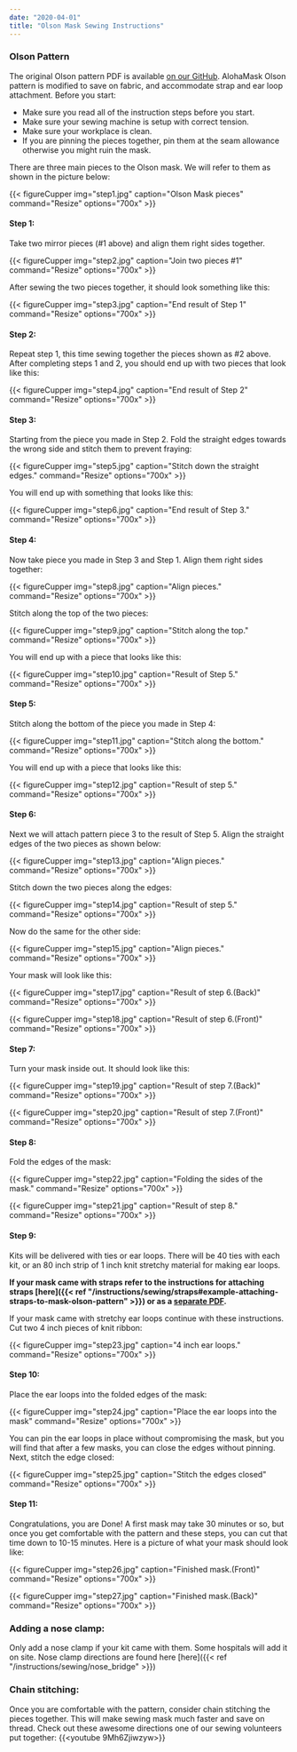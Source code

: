 ```yaml
---
date: "2020-04-01"
title: "Olson Mask Sewing Instructions"
---
```


### Olson Pattern

The original Olson pattern PDF is available [on our GitHub](https://github.com/alohamask/design/raw/master/resources/olson_pattern_v3.pdf). AlohaMask Olson pattern is modified to save on fabric, and accommodate strap and ear loop attachment. 
Before you start:
- Make sure you read all of the instruction steps before you start.
- Make sure your sewing machine is setup with correct tension.
- Make sure your workplace is clean. 
- If you are pinning the pieces together, pin them at the seam allowance otherwise you might ruin the mask.
 
There are three main pieces to the Olson mask. We will refer to them as shown in the picture below:

{{< figureCupper
img="step1.jpg" 
caption="Olson Mask pieces"
command="Resize" 
options="700x" >}}

#### Step 1:
Take two mirror pieces (#1 above) and align them right sides together.

{{< figureCupper
img="step2.jpg" 
caption="Join two pieces #1"
command="Resize" 
options="700x" >}}

After sewing the two pieces together, it should look something like this:

{{< figureCupper
img="step3.jpg" 
caption="End result of Step 1"
command="Resize" 
options="700x" >}}

#### Step 2:
Repeat step 1, this time sewing together the pieces shown as #2 above. After completing steps 1 and 2, you should end up with two pieces that look like this:

{{< figureCupper
img="step4.jpg" 
caption="End result of Step 2"
command="Resize" 
options="700x" >}}

#### Step 3:
Starting from the piece you made in Step 2. Fold the straight edges towards the wrong side and stitch them to prevent fraying:

{{< figureCupper
img="step5.jpg" 
caption="Stitch down the straight edges."
command="Resize" 
options="700x" >}}

You will end up with something that looks like this:

{{< figureCupper
img="step6.jpg" 
caption="End result of Step 3."
command="Resize" 
options="700x" >}}

#### Step 4:
Now take piece you made in Step 3 and Step 1. Align them right sides together:
 
{{< figureCupper
 img="step8.jpg" 
 caption="Align pieces."
 command="Resize" 
options="700x" >}}

Stitch along the top of the two pieces:

{{< figureCupper
 img="step9.jpg" 
 caption="Stitch along the top."
 command="Resize" 
options="700x" >}}

You will end up with a piece that looks like this:

{{< figureCupper
 img="step10.jpg" 
 caption="Result of Step 5."
 command="Resize" 
options="700x" >}}

#### Step 5:
Stitch along the bottom of the piece you made in Step 4:
 
{{< figureCupper
 img="step11.jpg" 
 caption="Stitch along the bottom."
 command="Resize" 
options="700x" >}}

You will end up with a piece that looks like this:

{{< figureCupper
 img="step12.jpg" 
 caption="Result of step 5."
 command="Resize" 
options="700x" >}}

#### Step 6:
Next we will attach pattern piece 3 to the result of Step 5. Align the straight edges of the two pieces as shown below: 
   
{{< figureCupper
 img="step13.jpg" 
 caption="Align pieces."
 command="Resize" 
options="700x" >}}

Stitch down the two pieces along the edges:

{{< figureCupper
 img="step14.jpg" 
 caption="Result of step 5."
 command="Resize" 
options="700x" >}}

Now do the same for the other side:

{{< figureCupper
 img="step15.jpg" 
 caption="Align pieces."
 command="Resize" 
options="700x" >}}

Your mask will look like this:

{{< figureCupper
 img="step17.jpg" 
 caption="Result of step 6.(Back)"
 command="Resize" 
options="700x" >}}

{{< figureCupper
 img="step18.jpg" 
 caption="Result of step 6.(Front)"
 command="Resize" 
options="700x" >}}

#### Step 7:
Turn your mask inside out. It should look like this:

{{< figureCupper
 img="step19.jpg" 
 caption="Result of step 7.(Back)"
 command="Resize" 
options="700x" >}}

{{< figureCupper
 img="step20.jpg" 
 caption="Result of step 7.(Front)"
 command="Resize" 
options="700x" >}}

#### Step 8:
Fold the edges of the mask:

{{< figureCupper
 img="step22.jpg" 
 caption="Folding the sides of the mask."
 command="Resize" 
options="700x" >}}

{{< figureCupper
 img="step21.jpg" 
 caption="Result of step 8."
 command="Resize" 
options="700x" >}}

#### Step 9:

Kits will be delivered with ties or ear loops. There will be 40 ties with each kit, or an 80 inch strip of 1 inch knit stretchy material for making ear loops.

**If your mask came with straps refer to the instructions for attaching straps [here]({{< ref "/instructions/sewing/straps#example-attaching-straps-to-mask-olson-pattern" >}}) or as a [separate PDF](https://github.com/alohamask/design/raw/master/resources/olson_strap_installation.pdf).**

If your mask came with stretchy ear loops continue with these instructions. Cut two 4 inch pieces of knit ribbon:

{{< figureCupper
 img="step23.jpg" 
 caption="4 inch ear loops."
 command="Resize" 
options="700x" >}}

#### Step 10:

Place the ear loops into the folded edges of the mask:

{{< figureCupper
 img="step24.jpg" 
 caption="Place the ear loops into the mask"
 command="Resize" 
options="700x" >}}

You can pin the ear loops in place without compromising the mask, but you will find that after a few masks, you can close the edges without pinning. Next, stitch the edge closed:

{{< figureCupper
 img="step25.jpg" 
 caption="Stitch the edges closed"
 command="Resize" 
options="700x" >}}

#### Step 11:
Congratulations, you are Done! A first mask may take 30 minutes or so, but once you get comfortable with the pattern and these steps, you can cut that time down to 10-15 minutes. Here is a picture of what your mask should look like:

{{< figureCupper
 img="step26.jpg" 
 caption="Finished mask.(Front)"
 command="Resize" 
options="700x" >}}  

{{< figureCupper
 img="step27.jpg" 
 caption="Finished mask.(Back)"
 command="Resize" 
options="700x" >}}

### Adding a nose clamp:

Only add a nose clamp if your kit came with them. Some hospitals will add it on site. Nose clamp directions are found here [here]({{< ref "/instructions/sewing/nose_bridge" >}})

### Chain stitching:
Once you are comfortable with the pattern, consider chain stitching the pieces together. This will make sewing mask much faster and save on thread. Check out these awesome directions one of our sewing volunteers put together:
{{<youtube 9Mh6Zjiwzyw>}} 


